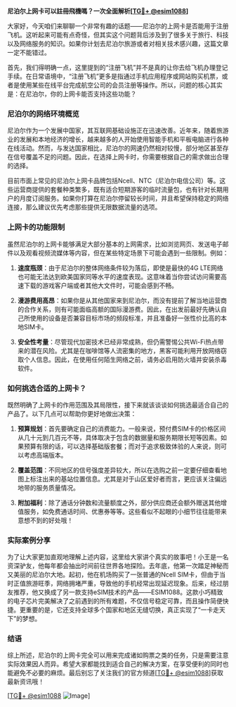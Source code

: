 **尼泊尔上网卡可以註冊飛機嗎？一次全面解析[[TG💪+ @esim1088](https://t.me/s/esim1088)]**

大家好，今天咱们来聊聊一个非常有趣的话题——尼泊尔的上网卡是否能用于注册飞机。这听起来可能有点奇怪，但其实这个问题背后涉及到了很多关于旅行、科技以及网络服务的知识。如果你计划去尼泊尔旅游或者对相关技术感兴趣，这篇文章一定不能错过。

首先，我们得明确一点，这里提到的“注册飞机”并不是真的让你去给飞机办理登记手续。在日常语境中，“注册飞机”更多是指通过手机应用程序或网站购买机票，或者是使用某些在线平台完成航空公司的会员注册等操作。所以，问题的核心其实是：在尼泊尔，你的上网卡能否支持这些功能？

### 尼泊尔的网络环境概览

尼泊尔作为一个发展中国家，其互联网基础设施正在迅速改善。近年来，随着旅游业的发展和本地经济的增长，越来越多的人开始使用智能手机和平板电脑进行各种在线活动。然而，与发达国家相比，尼泊尔的网速仍然相对较慢，部分地区甚至存在信号覆盖不足的问题。因此，在选择上网卡时，你需要根据自己的需求做出合理的选择。

目前市面上常见的尼泊尔上网卡品牌包括Ncell、NTC（尼泊尔电信公司）等。这些运营商提供的套餐种类繁多，既有适合短期游客的临时流量包，也有针对长期用户的月度订阅服务。如果你打算在尼泊尔停留较长时间，并且希望保持稳定的网络连接，那么建议优先考虑那些提供无限数据流量的选项。

### 上网卡的功能限制

虽然尼泊尔的上网卡能够满足大部分基本的上网需求，比如浏览网页、发送电子邮件以及观看视频流媒体等内容，但在某些特定场景下可能会遇到一些限制。例如：

1. **速度瓶颈**：由于尼泊尔的整体网络条件较为落后，即使是最快的4G LTE网络也可能无法达到欧美国家同等水平的速度表现。这意味着当你尝试访问需要高速下载的游戏客户端或者其他大文件时，可能会感到不畅。
   
2. **漫游费用高昂**：如果你是从其他国家来到尼泊尔，而没有提前了解当地运营商的合作关系，则有可能面临高额的国际漫游费。因此，在出发前最好先确认自己所使用的设备是否兼容目标市场的频段标准，并且准备好一张性价比高的本地SIM卡。

3. **安全性考量**：尽管现代加密技术已经非常成熟，但仍需警惕公共Wi-Fi热点带来的潜在风险。尤其是在咖啡馆等人流密集的地方，黑客可能利用开放网络窃取个人信息。因此，在使用任何陌生网络之前，请务必启用防火墙并安装杀毒软件。

### 如何挑选合适的上网卡？

既然明确了上网卡的作用范围及其局限性，接下来就该谈谈如何挑选最适合自己的产品了。以下几点可以帮助你更好地做出决策：

1. **预算规划**：首先要确定自己的消费能力。一般来说，预付费SIM卡的价格区间从几十元到几百元不等，具体取决于包含的数据量和服务期限长短等因素。如果预算有限的话，可以选择基础版套餐；而对于追求极致体验的人来说，则可以考虑高端版本。

2. **覆盖范围**：不同地区的信号强度差异较大，所以在选购之前一定要仔细查看地图上标注出来的基站位置信息。尤其是对于山区爱好者而言，更应该关注偏远地带的服务质量情况。

3. **附加福利**：除了通话分钟数和流量额度之外，部分供应商还会额外赠送其他增值服务，如免费通话时间、优惠券等等。这些看似不起眼的小细节往往能带来意想不到的好处哦！

### 实际案例分享

为了让大家更加直观地理解上述内容，这里给大家讲个真实的故事吧！小王是一名资深驴友，他每年都会抽出时间前往世界各地探险。去年底，他第一次踏足神秘而又美丽的尼泊尔大地。起初，他在机场购买了一张普通的Ncell SIM卡，但由于当时正值旅游旺季，网络拥堵严重，导致他的手机经常出现延迟现象。后来，经过朋友推荐，他又换成了另一款支持eSIM技术的产品——ESIM1088。这款小巧精致的电子芯片完美解决了之前遇到的所有难题，不仅信号稳定可靠，而且操作简便快捷。更重要的是，它还支持全球多个国家和地区无缝切换，真正实现了“一卡走天下”的梦想。

### 结语

综上所述，尼泊尔的上网卡完全可以用来完成诸如购票之类的任务，只是需要注意实际效果因人而异。希望大家都能找到适合自己的解决方案，在享受便利的同时也能避免不必要的麻烦。最后别忘了关注我们的官方频道[[TG💪+ @esim1088](https://t.me/s/esim1088)]获取最新资讯哦！

[[TG💪+ @esim1088](https://t.me/s/esim1088) ![Image](https://i.postimg.cc/4NQfJmqS/Snipaste-2025-05-13-00-14-12.png)]